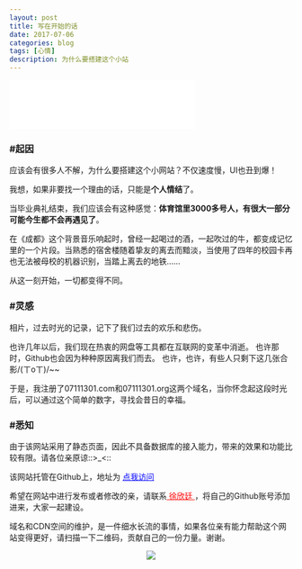 ```yaml
---
layout: post
title: 写在开始的话
date: 2017-07-06
categories: blog
tags: [心情]
description: 为什么要搭建这个小站
---
```

<iframe frameborder="no" border="0" marginwidth="0" marginheight="0" width=330 height=86 src="//music.163.com/outchain/player?type=2&id=436514312&auto=1&height=66"></iframe>

<h3>#起因</h3>

应该会有很多人不解，为什么要搭建这个小网站？不仅速度慢，UI也丑到爆！

我想，如果非要找一个理由的话，只能是<b>个人情结</b>了。

当毕业典礼结束，我们应该会有这种感觉：<b>体育馆里3000多号人，有很大一部分可能今生都不会再遇见了</b>。

在《成都》这个背景音乐响起时，曾经一起喝过的酒，一起吹过的牛，都变成记忆里的一个片段。当熟悉的宿舍楼随着挚友的离去而黯淡，当使用了四年的校园卡再也无法被母校的机器识别，当踏上离去的地铁……

从这一刻开始，一切都变得不同。

<h3>#灵感</h3>

相片，过去时光的记录，记下了我们过去的欢乐和悲伤。

也许几年以后，我们现在热衷的网盘等工具都在互联网的变革中消逝。
也许那时，Github也会因为种种原因离我们而去。
也许，也许，有些人只剩下这几张合影/(ㄒoㄒ)/~~

于是，我注册了07111301.com和07111301.org这两个域名，当你怀念起这段时光后，可以通过这个简单的数字，寻找会昔日的幸福。

<h3>#悉知</h3>

由于该网站采用了静态页面，因此不具备数据库的接入能力，带来的效果和功能比较有限。请各位亲原谅::>_<::

该网站托管在Github上，地址为 <a href="https://github.com/07111301/07111301.github.io" title="Jump to Github" target="_blank" style="color: blue"> 点我访问 </a> 

希望在网站中进行发布或者修改的亲，请联系<a href="mailto:xuxinting1995523@qq.com?subject=Add%20author%20to%2007111301" title="给他发邮件" target="_blank" style="color: red"> 徐欣廷 </a>，将自己的Github账号添加进来，大家一起建设。

域名和CDN空间的维护，是一件细水长流的事情，如果各位亲有能力帮助这个网站变得更好，请扫描一下二维码，贡献自己的一份力量。谢谢。

<center>
    <p><img src="{{ site.baseurl }}/img/about/donate.jpg" align="center"></p>
</center>